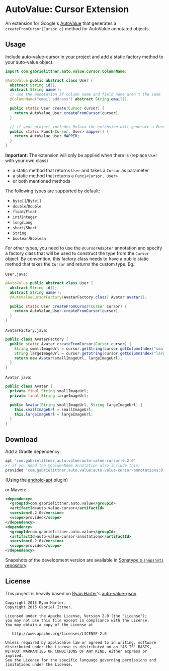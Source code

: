 # AutoValue: Cursor Extension

An extension for Google's [AutoValue][auto] that generates a `createFromCursor(Cursor c)` method for AutoValue annotated objects.


## Usage

Include auto-value-cursor in your project and add a static factory method to your auto-value object.

```java
import com.gabrielittner.auto.value.cursor.ColumnName;

@AutoValue public abstract class User {
  abstract String id();
  abstract String name();
  // use the annotation if column name and field name aren't the same
  @ColumnName("email_address") abstract String email();

  public static User create(Cursor cursor) {
    return AutoValue_User.createFromCursor(cursor);
  }

  // if your project includes RxJava the extension will generate a Func1<Cursor, User> for you
  public static Func1<Cursor, User> mapper() {
    return AutoValue_User.MAPPER;
  }
}
```

**Important:** The extension will only be applied when there is (replace `User` with your own class)
- a static method that returns `User` and takes a `Cursor` as parameter
- a static method that returns a `Func1<Cursor, User>`
- or both mentioned methods

The following types are supported by default:

 * `byte[]`/`Byte[]`
 * `double`/`Double`
 * `float`/`Float`
 * `int`/`Integer`
 * `long`/`Long`
 * `short`/`Short`
 * `String`
 * `boolean`/`Boolean`

For other types, you need to use the `@CursorAdapter` annotation and specify a factory
class that will be used to construct the type from the `Cursor` object. By convention, this factory
class needs to have a public static method that takes the `Cursor` and returns the
custom type. Eg.:

`User.java`:

```java
@AutoValue public abstract class User {
  abstract String id();
  abstract String name();
  @AutoValueCursorFactory(AvatarFactory.class) Avatar avatar();

  public static User createFromCursor(Cursor cursor) {
    return AutoValue_User.createFromCursor(cursor);
  }
}
```

`AvatarFactory.java`:

```java
public class AvatarFactory {
  public static Avatar createFromCursor(Cursor cursor) {
    String smallImageUrl = cursor.getString(cursor.getColumnIndex("small_image_url");
    String largeImageUrl = cursor.getString(cursor.getColumnIndex("large_image_url");
    return new Avatar(smallImageUrl, largeImageUrl);
  }
}
```

`Avatar.java`:

```java
public class Avatar {
  private final String smallImageUrl;
  private final String largeImageUrl;

  public Avatar(String smallImageUrl, String largeImageUrl) {
    this.smallImageUrl = smallImageUrl;
    this.largeImageUrl = largeImageUrl;
  }
}
```

## Download

Add a Gradle dependency:

```groovy
apt 'com.gabrielittner.auto.value:auto-value-cursor:0.2.0'
// if you need the @ColumnName annotation also include this:
provided 'com.gabrielittner.auto.value:auto-value-cursor-annotations:0.2.0'
```
(Using the [android-apt][apt] plugin)


or Maven:
```xml
<dependency>
  <groupId>com.gabrielittner.auto.value</groupId>
  <artifactId>auto-value-cursor</artifactId>
  <version>0.2.0</version>
  <scope>provided</scope>
</dependency>
<dependency>
  <groupId>com.gabrielittner.auto.value</groupId>
  <artifactId>auto-value-cursor-annotations</artifactId>
  <version>0.2.0</version>
  <scope>provided</scope>
</dependency>
```

Snapshots of the development version are available in [Sonatype's `snapshots` repository][snap].

## License

This project is heavily based on [Ryan Harter][ryan]'s [auto-value-gson][auto-gson]

```
Copyright 2015 Ryan Harter.
Copyright 2015 Gabriel Ittner.

Licensed under the Apache License, Version 2.0 (the "License");
you may not use this file except in compliance with the License.
You may obtain a copy of the License at

   http://www.apache.org/licenses/LICENSE-2.0

Unless required by applicable law or agreed to in writing, software
distributed under the License is distributed on an "AS IS" BASIS,
WITHOUT WARRANTIES OR CONDITIONS OF ANY KIND, either express or implied.
See the License for the specific language governing permissions and
limitations under the License.
```



 [auto]: https://github.com/google/auto
 [snap]: https://oss.sonatype.org/content/repositories/snapshots/
 [apt]: https://bitbucket.org/hvisser/android-apt
 [ryan]: https://github.com/rharter/
 [auto-gson]: https://github.com/rharter/auto-value-gson

